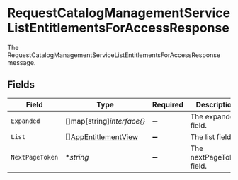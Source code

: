 # RequestCatalogManagementServiceListEntitlementsForAccessResponse

The RequestCatalogManagementServiceListEntitlementsForAccessResponse message.


## Fields

| Field                                                             | Type                                                              | Required                                                          | Description                                                       |
| ----------------------------------------------------------------- | ----------------------------------------------------------------- | ----------------------------------------------------------------- | ----------------------------------------------------------------- |
| `Expanded`                                                        | []map[string]*interface{}*                                        | :heavy_minus_sign:                                                | The expanded field.                                               |
| `List`                                                            | [][AppEntitlementView](../../models/shared/appentitlementview.md) | :heavy_minus_sign:                                                | The list field.                                                   |
| `NextPageToken`                                                   | **string*                                                         | :heavy_minus_sign:                                                | The nextPageToken field.                                          |